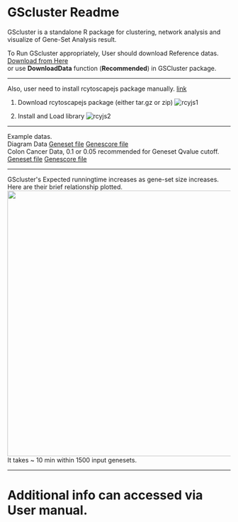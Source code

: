 GScluster Readme
===========

GScluster is a standalone R package for clustering, network analysis and visualize of Gene-Set Analysis result. <br>

To Run GScluster appropriately, User should download Reference datas.<br>
[Download from Here](http://github.com/unistbig/GScluster-Data/) <br>
or use **DownloadData** function (**Recommended**) in GSCluster package.<br>

***
Also, user need to install rcytoscapejs package manually.
[link](https://github.com/cytoscape/cyjShiny/releases)

1. Download rcytoscapejs package (either tar.gz or zip)
![rcyjs1](https://user-images.githubusercontent.com/6457691/52613929-45784d80-2ed3-11e9-8b82-e64dba293f0f.png)

2. Install and Load library
![rcyjs2](https://user-images.githubusercontent.com/6457691/52613932-47421100-2ed3-11e9-80ab-76a8d2930e97.png)

***
Example datas.<br>
Diagram Data
<a href = 'https://github.com/unistbig/GScluster/raw/master/inst/GScluster/sample_geneset.txt' target = "_blank">Geneset file</a>
<a href = 'https://github.com/unistbig/GScluster/raw/master/inst/GScluster/sample_genescore.txt' target = "_blank">Genescore file</a>
<br>
Colon Cancer Data, 0.1 or 0.05 recommended for Geneset Qvalue cutoff.
<a href = 'https://github.com/unistbig/GScluster/raw/master/sample_geneset2.txt' target = "_blank">Geneset file</a>
<a href = 'https://github.com/unistbig/GScluster/raw/master/sample_genescore2.txt' target = "_blank">Genescore file</a>
<br>

***
GScluster's Expected runningtime increases as gene-set size increases.
Here are their brief relationship plotted.
<img src = 'https://user-images.githubusercontent.com/6457691/52764859-0a0d8880-3065-11e9-9ee2-b14d77c28d8e.png' width = 600></img><br>
It takes ~ 10 min within 1500 input genesets.
***

# Additional info can accessed via User manual.
